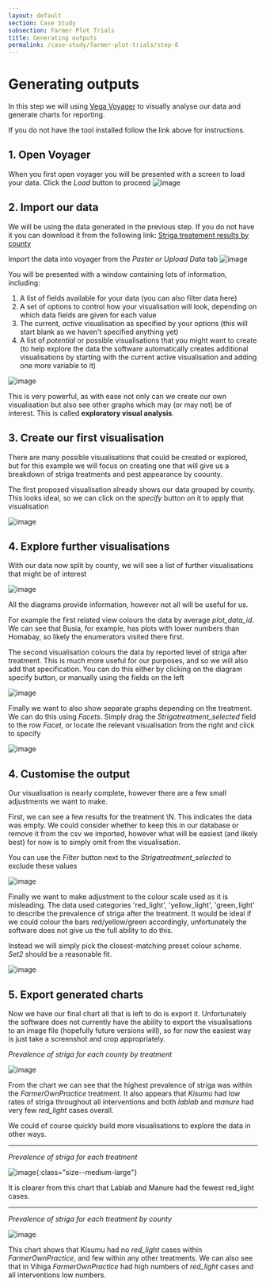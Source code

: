 ```yaml
---
layout: default
section: Case Study
subsection: Farmer Plot Trials
title: Generating outputs
permalink: /case-study/farmer-plot-trials/step-6
---
```


# Generating outputs

In this step we will using [Vega Voyager](/tools/voyager) to visually analyse our data and generate charts for reporting.

If you do not have the tool installed follow the link above for instructions.

## 1. Open Voyager

When you first open voyager you will be presented with a screen to load your data. Click the _Load_ button to proceed
![image](/assets/images/FarmerTrials/voyager-1.png)

## 2. Import our data

We will be using the data generated in the previous step. If you do not have it you can download it from the following link:
<a href="/assets/resources/Striga treatment results by county.csv" target="_blank">
Striga treatement results by county</a>

Import the data into voyager from the _Paster or Upload Data_ tab
![image](/assets/images/FarmerTrials/voyager-2.png)

You will be presented with a window containing lots of information, including:

1. A list of fields available for your data (you can also filter data here)
2. A set of options to control how your visualisation will look, depending on which data fields are given for each value
3. The current, _active_ visualisation as specified by your options (this will start blank as we haven't specified anything yet)
4. A list of _potential_ or possible visualisations that you might want to create (to help explore the data the software automatically creates additional visualisations by starting with the current active visualisation and adding one more variable to it)

![image](/assets/images/FarmerTrials/voyager-3.png)

This is very powerful, as with ease not only can we create our own visualisation but also see other graphs which may (or may not) be of interest. This is called **exploratory visual analysis**.

## 3. Create our first visualisation

There are many possible visualisations that could be created or explored, but for this example we will focus on creating one that will give us a breakdown of striga treatments and pest appearance by coounty.

The first proposed visualisation already shows our data grouped by county. This looks ideal, so we can click on the _specify_ button on it to apply that visualisation

![image](/assets/images/FarmerTrials/voyager-4.png)

## 4. Explore further visualisations

With our data now split by county, we will see a list of further visualisations that might be of interest

![image](/assets/images/FarmerTrials/voyager-5.png)

All the diagrams provide information, however not all will be useful for us.

For example the first related view colours the data by average _plot_data_id_. We can see that Busia, for example, has plots with lower numbers than Homabay, so likely the enumerators visited there first.

The second visualisation colours the data by reported level of striga after treatment. This is much more useful for our purposes, and so we will also add that specification. You can do this either by clicking on the diagram specify button, or manually using the fields on the left

![image](/assets/images/FarmerTrials/voyager-6.png)

Finally we want to also show separate graphs depending on the treatment. We can do this using _Facets_. Simply drag the _Strigatreatment_selected_ field to the _row Facet_, or locate the relevant visualisation from the right and click to specify

![image](/assets/images/FarmerTrials/voyager-7.png)

## 4. Customise the output

Our visualisation is nearly complete, however there are a few small adjustments we want to make.

First, we can see a few results for the treatment \N. This indicates the data was empty. We could consider whether to keep this in our database or remove it from the csv we imported, however what will be easiest (and likely best) for now is to simply omit from the visualisation.

You can use the _Filter_ button next to the _Strigatreatment_selected_ to exclude these values

![image](/assets/images/FarmerTrials/voyager-8.png)

Finally we want to make adjustment to the colour scale used as it is misleading. The data used categories 'red_light', 'yellow_light', 'green_light' to describe the prevalence of striga after the treatment. It would be ideal if we could colour the bars red/yellow/green accordingly, unfortunately the software does not give us the full ability to do this.

Instead we will simply pick the closest-matching preset colour scheme. _Set2_ should be a reasonable fit.

![image](/assets/images/FarmerTrials/voyager-9.png)

## 5. Export generated charts

Now we have our final chart all that is left to do is export it. Unfortunately the software does not currently have the ability to export the visualisations to an image file (hopefully future versions will), so for now the easiest way is just take a screenshot and crop appropriately.

_Prevalence of striga for each county by treatment_

![image](/assets/images/FarmerTrials/voyager-10.png)

From the chart we can see that the highest prevalence of striga was within the _FarmerOwnPractice_ treatment. It also appears that _Kisumu_ had low rates of striga throughout all interventions and both _lablab_ and _manure_ had very few _red_light_ cases overall.

We could of course quickly build more visualisations to explore the data in other ways.

<hr>

_Prevalence of striga for each treatment_

![image](/assets/images/FarmerTrials/voyager-11.png){:class="size--medium-large"}

It is clearer from this chart that Lablab and Manure had the fewest red_light cases.

<hr>

_Prevalence of striga for each treatment by county_

![image](/assets/images/FarmerTrials/voyager-12.png)

This chart shows that Kisumu had no _red_light_ cases within _FarmerOwnPractice_, and few within any other treatments. We can also see that in Vihiga _FarmerOwnPractice_ had high numbers of _red_light_ cases and all interventions low numbers.

